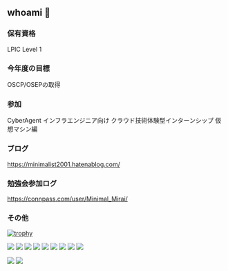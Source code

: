 ## whoami 🤔  
### 保有資格  
LPIC Level 1  
  
### 今年度の目標   
OSCP/OSEPの取得  
  
### 参加  
CyberAgent インフラエンジニア向け クラウド技術体験型インターンシップ 仮想マシン編  
  
### ブログ  
https://minimalist2001.hatenablog.com/  
  
### 勉強会参加ログ  
https://connpass.com/user/Minimal_Mirai/  
  
### その他
[![trophy](https://github-profile-trophy.vercel.app/?username=Mirai301&theme=onedark)](https://github.com/ryo-ma/github-profile-trophy)

<img src="https://img.shields.io/badge/-ArchLinux-1793D1.svg?logo=archlinux&style=plastic"> <img src="https://img.shields.io/badge/-Linux-add8e6.svg?logo=linux&style=plastic"> <img src="https://img.shields.io/badge/-Python-ffff00.svg?logo=python&style=plastic"> <img src="https://img.shields.io/badge/-PHP-a9a9a9.svg?logo=php&style=plastic"> <img src="https://img.shields.io/badge/-HTML5-fff0f5.svg?logo=html5&style=plastic"> <img src="https://img.shields.io/badge/-CSS3-ffa500.svg?logo=css3&style=plastic"> <img src="https://img.shields.io/badge/-AWS-232F3E.svg?logo=amazon-aws&style=plastic"> <img src="https://img.shields.io/badge/-Apache-D22128.svg?logo=apache&style=plastic"> <img src="https://img.shields.io/badge/-Powershell-5391FE.svg?logo=powershell&style=plastic">

<img src="https://user-images.githubusercontent.com/53959334/162411359-8bd14380-1601-4cee-92b4-708defdf3476.png">
<img src="https://www.hackthebox.eu/badge/image/511098")

<!--
**Mirai301/Mirai301** is a ✨ _special_ ✨ repository because its `README.md` (this file) appears on your GitHub profile.

Here are some ideas to get you started:

- 🔭 I’m currently working on ...
- 🌱 I’m currently learning ...
- 👯 I’m looking to collaborate on ...
- 🤔 I’m looking for help with ...
- 💬 Ask me about ...
- 📫 How to reach me: ...
- 😄 Pronouns: ...
- ⚡ Fun fact: ...
-->

